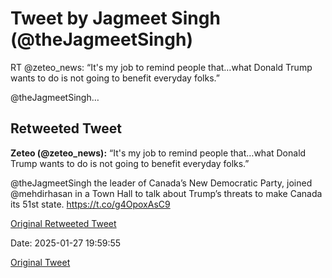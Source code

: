 # Tweet by Jagmeet Singh (@theJagmeetSingh)

RT @zeteo_news: “It's my job to remind people that…what Donald Trump wants to do is not going to benefit everyday folks.”

@theJagmeetSingh…

## Retweeted Tweet

**Zeteo (@zeteo_news):** “It's my job to remind people that…what Donald Trump wants to do is not going to benefit everyday folks.”

@theJagmeetSingh the leader of Canada’s New Democratic Party, joined @mehdirhasan in a Town Hall to talk about Trump’s threats to make Canada its 51st state. https://t.co/g4OpoxAsC9

[Original Retweeted Tweet](https://x.com/zeteo_news/status/1883934026551157204)

Date: 2025-01-27 19:59:55

[Original Tweet](https://x.com/theJagmeetSingh/status/1883968199903080854)

